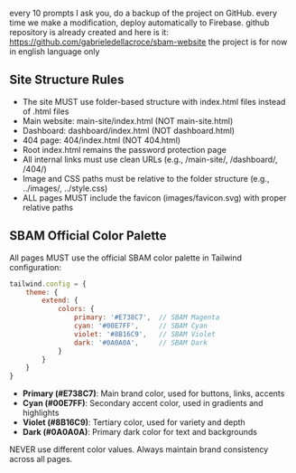 every 10 prompts I ask you, do a backup of the project on GitHub.
every time we make a modification, deploy automatically to Firebase.
github repository is already created and here is it: https://github.com/gabrieledellacroce/sbam-website
the project is for now in english language only

## Site Structure Rules
- The site MUST use folder-based structure with index.html files instead of .html files
- Main website: main-site/index.html (NOT main-site.html)
- Dashboard: dashboard/index.html (NOT dashboard.html)
- 404 page: 404/index.html (NOT 404.html)
- Root index.html remains the password protection page
- All internal links must use clean URLs (e.g., /main-site/, /dashboard/, /404/)
- Image and CSS paths must be relative to the folder structure (e.g., ../images/, ../style.css)
- ALL pages MUST include the favicon (images/favicon.svg) with proper relative paths

## SBAM Official Color Palette
All pages MUST use the official SBAM color palette in Tailwind configuration:
```javascript
tailwind.config = {
    theme: {
        extend: {
            colors: {
                primary: '#E738C7',  // SBAM Magenta
                cyan: '#00E7FF',     // SBAM Cyan
                violet: '#8B16C9',   // SBAM Violet
                dark: '#0A0A0A',     // SBAM Dark
            }
        }
    }
}
```
- **Primary (#E738C7)**: Main brand color, used for buttons, links, accents
- **Cyan (#00E7FF)**: Secondary accent color, used in gradients and highlights
- **Violet (#8B16C9)**: Tertiary color, used for variety and depth
- **Dark (#0A0A0A)**: Primary dark color for text and backgrounds

NEVER use different color values. Always maintain brand consistency across all pages.